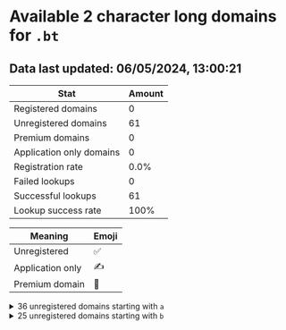 # Available 2 character long domains for `.bt`

## Data last updated: 06/05/2024, 13:00:21

|Stat|Amount|
|--|--|
|Registered domains|0|
|Unregistered domains|61|
|Premium domains|0|
|Application only domains|0|
|Registration rate|0.0%|
|Failed lookups|0|
|Successful lookups|61|
|Lookup success rate|100%|


|Meaning|Emoji|
|--|--|
|Unregistered|:white_check_mark:|
|Application only|:writing_hand:|
|Premium domain|:gem:|

<details>
<summary>36 unregistered domains starting with <bold><code>a</code></bold></summary>

|Type|Domain|
|--|--|
|:white_check_mark:|`a0.bt`|
|:white_check_mark:|`a1.bt`|
|:white_check_mark:|`a2.bt`|
|:white_check_mark:|`a3.bt`|
|:white_check_mark:|`a4.bt`|
|:white_check_mark:|`a5.bt`|
|:white_check_mark:|`a6.bt`|
|:white_check_mark:|`a7.bt`|
|:white_check_mark:|`a8.bt`|
|:white_check_mark:|`a9.bt`|
|:white_check_mark:|`aa.bt`|
|:white_check_mark:|`ab.bt`|
|:white_check_mark:|`ac.bt`|
|:white_check_mark:|`ad.bt`|
|:white_check_mark:|`ae.bt`|
|:white_check_mark:|`af.bt`|
|:white_check_mark:|`ag.bt`|
|:white_check_mark:|`ah.bt`|
|:white_check_mark:|`ai.bt`|
|:white_check_mark:|`aj.bt`|
|:white_check_mark:|`ak.bt`|
|:white_check_mark:|`al.bt`|
|:white_check_mark:|`am.bt`|
|:white_check_mark:|`an.bt`|
|:white_check_mark:|`ao.bt`|
|:white_check_mark:|`ap.bt`|
|:white_check_mark:|`aq.bt`|
|:white_check_mark:|`ar.bt`|
|:white_check_mark:|`as.bt`|
|:white_check_mark:|`at.bt`|
|:white_check_mark:|`au.bt`|
|:white_check_mark:|`av.bt`|
|:white_check_mark:|`aw.bt`|
|:white_check_mark:|`ax.bt`|
|:white_check_mark:|`ay.bt`|
|:white_check_mark:|`az.bt`|
</details>
<details>
<summary>25 unregistered domains starting with <bold><code>b</code></bold></summary>

|Type|Domain|
|--|--|
|:white_check_mark:|`ba.bt`|
|:white_check_mark:|`bb.bt`|
|:white_check_mark:|`bc.bt`|
|:white_check_mark:|`bd.bt`|
|:white_check_mark:|`be.bt`|
|:white_check_mark:|`bf.bt`|
|:white_check_mark:|`bg.bt`|
|:white_check_mark:|`bh.bt`|
|:white_check_mark:|`bi.bt`|
|:white_check_mark:|`bj.bt`|
|:white_check_mark:|`bk.bt`|
|:white_check_mark:|`bl.bt`|
|:white_check_mark:|`bm.bt`|
|:white_check_mark:|`bn.bt`|
|:white_check_mark:|`bo.bt`|
|:white_check_mark:|`bp.bt`|
|:white_check_mark:|`bq.bt`|
|:white_check_mark:|`br.bt`|
|:white_check_mark:|`bs.bt`|
|:white_check_mark:|`bt.bt`|
|:white_check_mark:|`bu.bt`|
|:white_check_mark:|`bv.bt`|
|:white_check_mark:|`bw.bt`|
|:white_check_mark:|`bx.bt`|
|:white_check_mark:|`by.bt`|
</details>